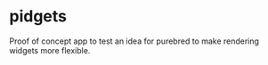 # pidgets

Proof of concept app to test an idea for purebred to make rendering widgets more flexible.
